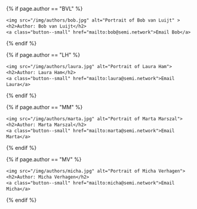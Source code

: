 <!-- Contains all authors -->

<!-- Author: Bob van Luijt -->
{% if page.author == "BVL" %}

    <img src="/img/authors/bob.jpg" alt="Portrait of Bob van Luijt" >
    <h2>Author: Bob van Luijt</h2>
    <a class="button--small" href="mailto:bob@semi.network">Email Bob</a>

{% endif %}

<!-- Author: Laura Ham -->
{% if page.author == "LH" %}

    <img src="/img/authors/laura.jpg" alt="Portrait of Laura Ham">
    <h2>Author: Laura Ham</h2>
    <a class="button--small" href="mailto:laura@semi.network">Email Laura</a>

{% endif %}

<!-- Author: Marta Marszal -->
{% if page.author == "MM" %}

    <img src="/img/authors/marta.jpg" alt="Portrait of Marta Marszal">
    <h2>Author: Marta Marszal</h2>
    <a class="button--small" href="mailto:marta@semi.network">Email Marta</a>

{% endif %}

<!-- Author: Micha Verhagen -->
{% if page.author == "MV" %}

    <img src="/img/authors/micha.jpg" alt="Portrait of Micha Verhagen">
    <h2>Author: Micha Verhagen</h2>
    <a class="button--small" href="mailto:micha@semi.network">Email Micha</a>

{% endif %}